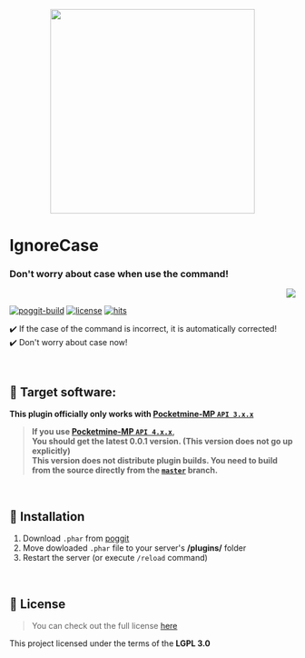 <p align="center"> <img src="https://ghcdn.rawgit.org/Blugin/IgnoreCase-PMMP/master/icon.png" width="360"> </p>  

# IgnoreCase  
### Don't worry about case when use the command!  
<p align="right">  
  <a href="https://github.com/Blugin/IgnoreCase-PMMP/blob/master/README_KOR.md">  
    <img src="https://img.shields.io/static/v1?label=%ED%95%9C%EA%B5%AD%EC%96%B4&message=%EB%A1%9C+%EC%9D%BD%EA%B8%B0&labelColor=success">  
  </a>  
</p>  
    
[![poggit-build](https://poggit.pmmp.io/ci.shield/Blugin/IgnoreCase-PMMP/IgnoreCase?style=flat-square)](https://poggit.pmmp.io/ci/Blugin/IgnoreCase-PMMP/IgnoreCase)
[![license](https://img.shields.io/github/license/Blugin/IgnoreCase-PMMP.svg?style=flat-square)](https://github.com/Blugin/IgnoreCase-PMMP/blob/master/LICENSE)
[![hits](http://hits.dwyl.com/Blugin/IgnoreCase-PMMP.svg)](http://hits.dwyl.com/Blugin/IgnoreCase-PMMP)
  
✔️ If the case of the command is incorrect, it is automatically corrected!  
✔️ Don't worry about case now!  
  
<br>  
  
## :file_folder: Target software:  
**This plugin officially only works with [Pocketmine-MP `API 3.x.x`](https://github.com/pmmp/PocketMine-MP/tree/stable)**
> **If you use [**Pocketmine-MP** `API 4.x.x`](https://github.com/pmmp/PocketMine-MP/tree/master),**  
> **You should get the latest 0.0.1 version. (This version does not go up explicitly)**  
> **This version does not distribute plugin builds. You need to build from the source directly from the [`master`](https://github.com/Blugin/IgnoreCase-PMMP/tree/master) branch.**
  
<br>  
  
## :wrench: Installation
1) Download `.phar` from [poggit](https://poggit.pmmp.io/ci/Blugin/IgnoreCase-PMMP/IgnoreCase)  
2) Move dowloaded `.phar` file to your server's **/plugins/** folder  
3) Restart the server (or execute `/reload` command)  
  
<br>  
  
## :memo: License  
> You can check out the full license [here](https://github.com/Blugin/IgnoreCase-PMMP/blob/master/LICENSE)  
  
This project licensed under the terms of the **LGPL 3.0**  